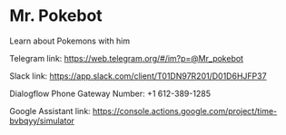 # Mr. Pokebot
Learn about Pokemons with him

Telegram link: https://web.telegram.org/#/im?p=@Mr_pokebot

Slack link: https://app.slack.com/client/T01DN97R201/D01D6HJFP37

Dialogflow Phone Gateway Number: +1 612-389-1285

Google Assistant link: https://console.actions.google.com/project/time-bvbqyy/simulator
